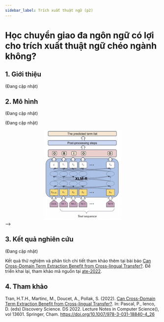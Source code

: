 ```yaml
---
sidebar_label: Trích xuất thuật ngữ (p2)
---
```


# Học chuyển giao đa ngôn ngữ có lợi cho trích xuất thuật ngữ chéo ngành không?

## 1. Giới thiệu

(Đang cập nhật)




## 2. Mô hình

(Đang cập nhật)


(Đang cập nhật)

<center> <img src="./imgs/xlmr_arch.png" width="250"/></center> -->

## 3. Kết quả nghiên cứu

(Đang cập nhật)
<!-- <center> <img src="./imgs/xlmr_res.png" width="250"/></center> -->

Kết quả thử nghiệm và phân tích chi tiết tham khảo thêm tại bài báo [Can Cross-Domain Term Extraction Benefit from Cross-lingual Transfer?](https://link.springer.com/chapter/10.1007/978-3-031-18840-4_26). Để triển khai lại, tham khảo mã nguồn tại [ate-2022](https://github.com/honghanhh/ate-2022).

## 4. Tham khảo

Tran, H.T.H., Martinc, M., Doucet, A., Pollak, S. (2022). [Can Cross-Domain Term Extraction Benefit from Cross-lingual Transfer?](https://link.springer.com/chapter/10.1007/978-3-031-18840-4_26). In: Pascal, P., Ienco, D. (eds) Discovery Science. DS 2022. Lecture Notes in Computer Science(), vol 13601. Springer, Cham. https://doi.org/10.1007/978-3-031-18840-4_26

